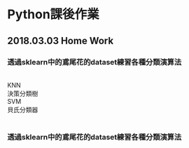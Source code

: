 #  Python課後作業
<h2>2018.03.03 Home Work</h2>
<h3>透過sklearn中的鳶尾花的dataset練習各種分類演算法</h3></br>
KNN</br>
決策分類樹</br>
SVM</br>
貝氏分類器</br>
</br>
<h3>透過sklearn中的鳶尾花的dataset練習各種分類演算法</h3></br>
